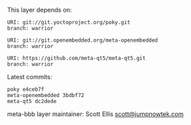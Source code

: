 This layer depends on:

    URI: git://git.yoctoproject.org/poky.git
    branch: warrior

    URI: git://git.openembedded.org/meta-openembedded
    branch: warrior

    URI: https://github.com/meta-qt5/meta-qt5.git
    branch: warrior

Latest commits:

    poky e4ceb7f
    meta-openembedded 3bdbf72
    meta-qt5 dc2dede

meta-bbb layer maintainer: Scott Ellis <scott@jumpnowtek.com>
